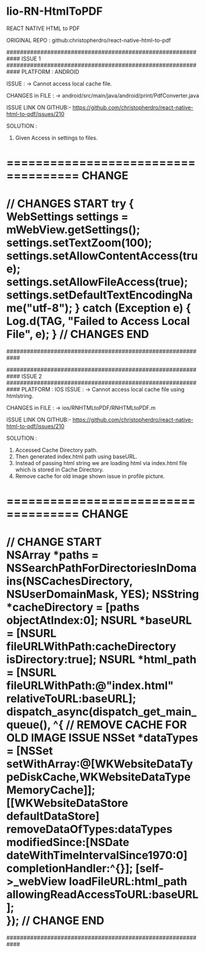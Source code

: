 # lio-RN-HtmlToPDF

REACT NATIVE HTML to PDF

ORIGINAL REPO :
github:christopherdro/react-native-html-to-pdf

############################################################
ISSUE 1
############################################################
PLATFORM : ANDROID

ISSUE :
-> Cannot access local cache file.

CHANGES in FILE :
-> android/src/main/java/android/print/PdfConverter.java

ISSUE LINK ON GITHUB:-
https://github.com/christopherdro/react-native-html-to-pdf/issues/210

SOLUTION :

1. Given Access in settings to files.

====================================
CHANGE
====================================
// CHANGES START
try {
WebSettings settings = mWebView.getSettings();
settings.setTextZoom(100);
settings.setAllowContentAccess(true);
settings.setAllowFileAccess(true);
settings.setDefaultTextEncodingName("utf-8");
} catch (Exception e) {
Log.d(TAG, "Failed to Access Local File", e);
}
// CHANGES END
====================================
############################################################

############################################################
ISSUE 2
############################################################
PLATFORM : IOS
ISSUE :
-> Cannot access local cache file using htmlstring.

CHANGES in FILE :
-> ios/RNHTMLtoPDF/RNHTMLtoPDF.m

ISSUE LINK ON GITHUB:-
https://github.com/christopherdro/react-native-html-to-pdf/issues/210

SOLUTION :

1. Accessed Cache Directory path.
2. Then generated index.html path using baseURL.
3. Instead of passing html string we are loading html via index.html file which is stored in Cache Directory.
4. Remove cache for old image shown issue in profile picture.

====================================
CHANGE
====================================
// CHANGE START  
 NSArray *paths = NSSearchPathForDirectoriesInDomains(NSCachesDirectory, NSUserDomainMask, YES);
NSString *cacheDirectory = [paths objectAtIndex:0];
NSURL *baseURL = [NSURL fileURLWithPath:cacheDirectory isDirectory:true];
NSURL *html_path = [NSURL fileURLWithPath:@"index.html" relativeToURL:baseURL];
dispatch_async(dispatch_get_main_queue(), ^{
// REMOVE CACHE FOR OLD IMAGE ISSUE
NSSet *dataTypes = [NSSet setWithArray:@[WKWebsiteDataTypeDiskCache,WKWebsiteDataTypeMemoryCache]];
[[WKWebsiteDataStore defaultDataStore] removeDataOfTypes:dataTypes modifiedSince:[NSDate dateWithTimeIntervalSince1970:0] completionHandler:^{}];
[self->_webView loadFileURL:html_path allowingReadAccessToURL:baseURL];  
 });
// CHANGE END
====================================
############################################################
